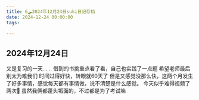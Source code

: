 ```yaml
---
title: G🛹2024年12月24日suki日记存档
date: 2024-12-24 00:00:00
tags:

---
```


## 2024年12月24日
又是复习的一天……
借到的书挑重点看了看，自己也实践了一点题
希望老师最后别太为难我们
时间过得好快，转眼就60天了
但是又感觉没那么快，这两个月发生了好多事情，感觉每天都有事情做，说不清楚是什么感觉。
今天似乎难得视频了两次🥰
虽然我俩都蓬头垢面的，不过都是为了考试嘛